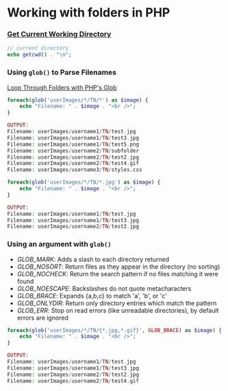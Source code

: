 # Working with folders in PHP

### [Get Current Working Directory](http://php.net/manual/en/function.getcwd.php)

```php
// current directory
echo getcwd() . "\n";
```

### Using `glob()` to Parse Filenames

[Loop Through Folders with PHP's Glob](http://code.tutsplus.com/tutorials/quick-tip-loop-through-folders-with-phps-glob--net-11274)

```php
foreach(glob('userImages/*/TN/*') as $image) {	
	echo "Filename: " . $image . "<br />";	
}

OUTPUT:
Filename: userImages/username1/TN/test.jpg
Filename: userImages/username1/TN/test3.jpg
Filename: userImages/username1/TN/test5.png
Filename: userImages/username2/TN/subfolder
Filename: userImages/username2/TN/test2.jpg
Filename: userImages/username2/TN/test4.gif
Filename: userImages/username3/TN/styles.css
```

```php
foreach(glob('userImages/*/TN/*.jpg') as $image) {	
	echo "Filename: " . $image . "<br />";	
}

OUTPUT:
Filename: userImages/username1/TN/test.jpg
Filename: userImages/username1/TN/test3.jpg
Filename: userImages/username2/TN/test2.jpg
```

### Using an argument with `glob()`

- *GLOB_MARK*: Adds a slash to each directory returned
- *GLOB_NOSORT*: Return files as they appear in the directory (no sorting)
- *GLOB_NOCHECK*: Return the search pattern if no files matching it were found
- *GLOB_NOESCAPE*: Backslashes do not quote metacharacters
- *GLOB_BRACE*: Expands {a,b,c} to match 'a', 'b', or 'c'
- *GLOB_ONLYDIR*: Return only directory entries which match the pattern
- *GLOB_ERR*: Stop on read errors (like unreadable directories), by default errors are ignored

```php
foreach(glob('userImages/*/TN/{*.jpg,*.gif}', GLOB_BRACE) as $image) {
	echo "Filename: " . $image . "<br />";	
}

OUTPUT:
Filename: userImages/username1/TN/test.jpg
Filename: userImages/username1/TN/test3.jpg
Filename: userImages/username2/TN/test2.jpg
Filename: userImages/username2/TN/test4.gif
```
